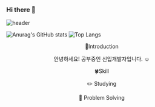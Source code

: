 ### Hi there 👋

![header](https://capsule-render.vercel.app/api?type=soft&color=auto&height=300&section=header&text=hello%20changwoon&fontSize=70)

![Anurag's GitHub stats](https://github-readme-stats.vercel.app/api?username=changwoon2&show_icons=true&theme=dark)
![Top Langs](https://github-readme-stats.vercel.app/api/top-langs/?username=changwoon2)



<div align=center>
  
🙌Introduction
  
 안녕하세요! 공부중인 신입개발자입니다. ☺️  
  
 🍀Skill
  
 ✏️ Studying
 
 💪 Problem Solving

  
</div>



